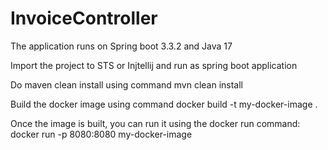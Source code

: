 # InvoiceController
The application runs on Spring boot 3.3.2 and Java 17

Import the project to STS or Injtellij and run as spring boot application 

Do maven clean install using command mvn clean install

Build the docker image using command docker build -t my-docker-image .

Once the image is built, you can run it using the docker run command:
docker run -p 8080:8080 my-docker-image
